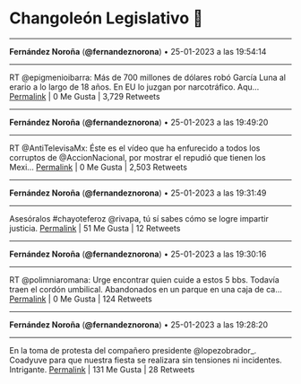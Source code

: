 # Changoleón Legislativo 🙈
*****
**Fernández Noroña** (**@fernandeznorona**) • 25-01-2023 a las 19:54:14
*****
RT @epigmenioibarra: Más de 700 millones de dólares robó García Luna al erario a lo largo de 18 años. En EU lo juzgan por narcotráfico. Aqu…
[Permalink](https://twitter.com/fernandeznorona/status/1618457258551316480) | 0 Me Gusta | 3,729 Retweets
*****
**Fernández Noroña** (**@fernandeznorona**) • 25-01-2023 a las 19:49:20
*****
RT @AntiTelevisaMx: Éste es el vídeo que ha enfurecido a todos los corruptos de @AccionNacional, por mostrar el repudió que tienen los Mexi…
[Permalink](https://twitter.com/fernandeznorona/status/1618456027015557122) | 0 Me Gusta | 2,503 Retweets
*****
**Fernández Noroña** (**@fernandeznorona**) • 25-01-2023 a las 19:31:49
*****
Asesóralos #chayoteferoz @rivapa, tú sí sabes cómo se logre impartir justicia.
[Permalink](https://twitter.com/fernandeznorona/status/1618451617132732416) | 51 Me Gusta | 12 Retweets
*****
**Fernández Noroña** (**@fernandeznorona**) • 25-01-2023 a las 19:30:16
*****
RT @polimniaromana: Urge encontrar quien cuide a estos 5 bbs. Todavía traen el cordón umbilical.
Abandonados en un parque en una caja de ca…
[Permalink](https://twitter.com/fernandeznorona/status/1618451226517200897) | 0 Me Gusta | 124 Retweets
*****
**Fernández Noroña** (**@fernandeznorona**) • 25-01-2023 a las 19:28:20
*****
En la toma de protesta del compañero presidente @lopezobrador_. Coadyuve para que nuestra fiesta se realizara sin tensiones ni incidentes. Intrigante.
[Permalink](https://twitter.com/fernandeznorona/status/1618450738723819520) | 131 Me Gusta | 28 Retweets